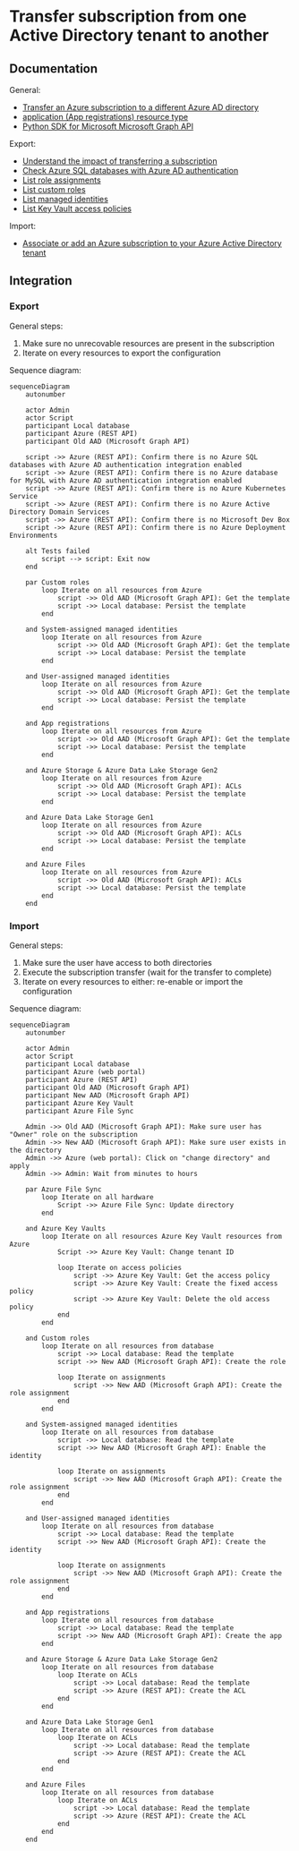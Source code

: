# Transfer subscription from one Active Directory tenant to another

## Documentation

General:

- [Transfer an Azure subscription to a different Azure AD directory](https://learn.microsoft.com/en-us/azure/role-based-access-control/transfer-subscription)
- [application (App registrations) resource type](https://learn.microsoft.com/en-us/graph/api/resources/application?view=graph-rest-1.0)
- [Python SDK for Microsoft Microsoft Graph API](https://github.com/microsoftgraph/msgraph-sdk-python-core)

Export:

- [Understand the impact of transferring a subscription](https://learn.microsoft.com/en-us/azure/role-based-access-control/transfer-subscription#understand-the-impact-of-transferring-a-subscription)
- [Check Azure SQL databases with Azure AD authentication](https://learn.microsoft.com/en-us/azure/role-based-access-control/transfer-subscription#list-azure-sql-databases-with-azure-ad-authentication)
- [List role assignments](https://learn.microsoft.com/en-us/azure/role-based-access-control/transfer-subscription#save-all-role-assignments)
- [List custom roles](https://learn.microsoft.com/en-us/azure/role-based-access-control/transfer-subscription#save-custom-roles)
- [List managed identities](https://learn.microsoft.com/en-us/azure/role-based-access-control/transfer-subscription#list-role-assignments-for-managed-identities)
- [List Key Vault access policies](https://learn.microsoft.com/en-us/azure/role-based-access-control/transfer-subscription#list-key-vaults)

Import:

- [Associate or add an Azure subscription to your Azure Active Directory tenant](https://learn.microsoft.com/en-us/azure/active-directory/fundamentals/active-directory-how-subscriptions-associated-directory)

## Integration

### Export

General steps:

1. Make sure no unrecovable resources are present in the subscription
2. Iterate on every resources to export the configuration

Sequence diagram:

```mermaid
sequenceDiagram
    autonumber

    actor Admin
    actor Script
    participant Local database
    participant Azure (REST API)
    participant Old AAD (Microsoft Graph API)

    script ->> Azure (REST API): Confirm there is no Azure SQL databases with Azure AD authentication integration enabled
    script ->> Azure (REST API): Confirm there is no Azure database for MySQL with Azure AD authentication integration enabled
    script ->> Azure (REST API): Confirm there is no Azure Kubernetes Service
    script ->> Azure (REST API): Confirm there is no Azure Active Directory Domain Services
    script ->> Azure (REST API): Confirm there is no Microsoft Dev Box
    script ->> Azure (REST API): Confirm there is no Azure Deployment Environments

    alt Tests failed
        script --> script: Exit now
    end

    par Custom roles
        loop Iterate on all resources from Azure
            script ->> Old AAD (Microsoft Graph API): Get the template
            script ->> Local database: Persist the template
        end

    and System-assigned managed identities
        loop Iterate on all resources from Azure
            script ->> Old AAD (Microsoft Graph API): Get the template
            script ->> Local database: Persist the template
        end

    and User-assigned managed identities
        loop Iterate on all resources from Azure
            script ->> Old AAD (Microsoft Graph API): Get the template
            script ->> Local database: Persist the template
        end

    and App registrations
        loop Iterate on all resources from Azure
            script ->> Old AAD (Microsoft Graph API): Get the template
            script ->> Local database: Persist the template
        end

    and Azure Storage & Azure Data Lake Storage Gen2
        loop Iterate on all resources from Azure
            script ->> Old AAD (Microsoft Graph API): ACLs
            script ->> Local database: Persist the template
        end

    and Azure Data Lake Storage Gen1
        loop Iterate on all resources from Azure
            script ->> Old AAD (Microsoft Graph API): ACLs
            script ->> Local database: Persist the template
        end

    and Azure Files
        loop Iterate on all resources from Azure
            script ->> Old AAD (Microsoft Graph API): ACLs
            script ->> Local database: Persist the template
        end
    end
```

### Import

General steps:

1. Make sure the user have access to both directories
2. Execute the subscription transfer (wait for the transfer to complete)
3. Iterate on every resources to either: re-enable or import the configuration

Sequence diagram:

```mermaid
sequenceDiagram
    autonumber

    actor Admin
    actor Script
    participant Local database
    participant Azure (web portal)
    participant Azure (REST API)
    participant Old AAD (Microsoft Graph API)
    participant New AAD (Microsoft Graph API)
    participant Azure Key Vault
    participant Azure File Sync

    Admin ->> Old AAD (Microsoft Graph API): Make sure user has "Owner" role on the subscription
    Admin ->> New AAD (Microsoft Graph API): Make sure user exists in the directory
    Admin ->> Azure (web portal): Click on "change directory" and apply
    Admin ->> Admin: Wait from minutes to hours

    par Azure File Sync
        loop Iterate on all hardware
            Script ->> Azure File Sync: Update directory
        end

    and Azure Key Vaults
        loop Iterate on all resources Azure Key Vault resources from Azure
            Script ->> Azure Key Vault: Change tenant ID

            loop Iterate on access policies
                script ->> Azure Key Vault: Get the access policy
                script ->> Azure Key Vault: Create the fixed access policy
                script ->> Azure Key Vault: Delete the old access policy
            end
        end

    and Custom roles
        loop Iterate on all resources from database
            script ->> Local database: Read the template
            script ->> New AAD (Microsoft Graph API): Create the role

            loop Iterate on assignments
                script ->> New AAD (Microsoft Graph API): Create the role assignment
            end
        end

    and System-assigned managed identities
        loop Iterate on all resources from database
            script ->> Local database: Read the template
            script ->> New AAD (Microsoft Graph API): Enable the identity

            loop Iterate on assignments
                script ->> New AAD (Microsoft Graph API): Create the role assignment
            end
        end

    and User-assigned managed identities
        loop Iterate on all resources from database
            script ->> Local database: Read the template
            script ->> New AAD (Microsoft Graph API): Create the identity

            loop Iterate on assignments
                script ->> New AAD (Microsoft Graph API): Create the role assignment
            end
        end

    and App registrations
        loop Iterate on all resources from database
            script ->> Local database: Read the template
            script ->> New AAD (Microsoft Graph API): Create the app
        end

    and Azure Storage & Azure Data Lake Storage Gen2
        loop Iterate on all resources from database
            loop Iterate on ACLs
                script ->> Local database: Read the template
                script ->> Azure (REST API): Create the ACL
            end
        end

    and Azure Data Lake Storage Gen1
        loop Iterate on all resources from database
            loop Iterate on ACLs
                script ->> Local database: Read the template
                script ->> Azure (REST API): Create the ACL
            end
        end

    and Azure Files
        loop Iterate on all resources from database
            loop Iterate on ACLs
                script ->> Local database: Read the template
                script ->> Azure (REST API): Create the ACL
            end
        end
    end
```
